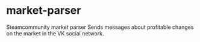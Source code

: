 # market-parser
Steamcommunity market parser
Sends messages about profitable changes on the market in the VK social network.
